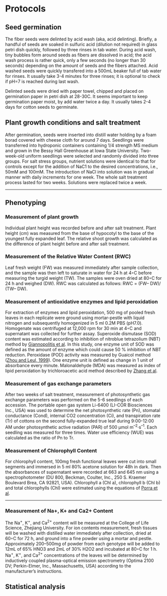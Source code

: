 # Protocols

## Seed germination
The fiber seeds were delinted by acid wash (aka, acid delinting). Briefly, a handful of seeds are soaked in sulfuric acid (dilution not required) in glass petri dish quickly, followed by three rinses in tab water. During acid wash, tiny bubbles form around seeds as fibers are dissolved in acid; the acid wash process is rather quick, only a few seconds (no longer than 30 seconds) depending on the amount of seeds and the fibers attached. Acid washed seeds were quickly transfered into a 500mL beaker full of tab water for rinses. It usually take 3-4 minutes for three rinses; it is optional to check if pH=7 is reached during last wash.

Delinted seeds were dried with paper towel, chipped and placed on germination paper in petri dish at 28-30C. It seems important to keep germination paper moist, by add water twice a day. It usually takes 2-4 days for cotton seeds to germinate. 

## Plant growth conditions and salt treatment
After germination, seeds were inserted into distill water holding by a foam borad covered with cheese cloth for around 7 days. Seedlings were transferred into hydroponic containers containing 1/4 strength MS medium and grown in the Bessy Hall Greenhouse at Iowa State University. Two-week-old uniform seedlings were selected and randomly divided into three groups. For salt stress groups, nutrient solutions were identical to that for controls except for the addition of NaC1 to the desired concentrations, i.e., 50mM and 100mM. The introduction of NaCl into solution was in gradual manner with daily increments for one week. The whole salt treatment process lasted for two weeks. Solutions were replaced twice a week.

---
## Phenotyping

### Measurement of plant growth
Individual plant height was recorded before and after salt treatment. Plant height (cm) was measured from the base of hypocotyl to the base of the youngest fully expanded leaf. The relative shoot growth was calculated as the difference of plant height before and after salt treatment. 

### Measurement of the Relative Water Content (RWC)
Leaf fresh weight (FW) was measured immediately after sample collection, and the sample was then left to saturate in water for 24 h at 4◦C before measuring the turgid weight (TW). The samples were oven dried at 80◦C for 24 h and weighed (DW). RWC was calculated as
follows: RWC = (FW– DW)/ (TW– DW).

### Measurement of antioxidative enzymes and lipid peroxidation
For extraction of enzymes and lipid peroxidation, 500 mg of pooled fresh leaves in each replicate were ground using mortar-pestle with liquid nitrogen and subsequently homogenized in 5 ml 0.2M PBS (pH7.0). Homogenate was centrifuged at 12,000 rpm for 30 min at 4◦C and supernatant was collected for further assay. Superoxide dismutase (SOD) content was estimated according to inhibition of nitroblue tetrazolium (NBT) method by [Giannopolitis et al](http://sci-hub.tw/10.1104/pp.59.2.315). In this study, one enzyme unit of SOD was defined as the amount of enzyme which could cause 50 % inhibition of NBT reduction. Peroxidase (POD) activity was measured by Guaicol method ([Zhou and Leul, 1999](http://sci-hub.tw/10.1023/A:1006165603300)). One enzyme unit is defined as change in 1 unit of absorbance every minute. Malonaldehyde (MDA) was measured as index of lipid peroxidation by trichloroacetic acid method described by [Zhang et al](https://journals.plos.org/plosone/article/file?id=10.1371/journal.pone.0112807&type=printable).

### Measurement of gas exchange parameters
After two weeks of salt treatment, measurement of photosynthetic gas exchange parameters was performed on the 5-6 seedlings of each accession. The portable open gas system Li-6400 (LI-COR Biosciences Inc., USA) was used to determine the net photosynthetic rate (Pn), stomatal conductance (Cond), internal CO2 concentration (Ci), and transpiration rate (Tr) of cottons on the second fully-expanded true leaf during 9:00-12:00 AM under photosynthetic active radiation (PAR) of 500 μmol m<sup>–2</sup>·s<sup>–1</sup>. Each seedling was measured for three times. Water use efficiency (WUE) was calculated as the ratio of Pn to Tr.

### Measurement of Chlorophyll Content 
For chlorophyll content, 100mg fresh functional leaves were cut into small segments and immersed in 5 ml 80% acetone solution for 48h in dark. Then the absorbances of supernatant were recorded at 663 and 645 nm using a spectrophotometer (DU 800, Beckman, Coulter, Inc., 250 S. Kraemer Boulevard Brea, CA 92821, USA). Chlorophyll a (Chl a), chlorophyll b (Chl b) and total chlorophylls (Chl) were estimated using the equations of [Porra et al](http://www.chem.ucla.edu/dept/Faculty/merchant/pdf/porra_et_al_1989.pdf).
_ _ _
### Measurement of Na+, K+ and Ca2+ Content
The Na<sup>+</sup>, K<sup>+</sup>, and Ca<sup>2+</sup> content will be measured at the College of Life Science, Zhejiang University. For ion contents measurement, fresh tissues will be washed with distilled water immediately after collection, dried at 60◦C for 72 h, and ground into a fine powder using a mortar and pestle. Approximately 200–500mg of powder from each genotype will be added to 12mL of 65% HNO3 and 2mL of 30% H2O2 and incubated at 80◦C for 1 h. Na<sup>+</sup>, K<sup>+</sup>, and Ca<sup>2+</sup> concentrations of the leaves will be determined by inductively coupled plasma-optical emission spectrometry (Optima 2100 DV; Perkin-Elmer, Inc., Massachusetts, USA) according to the manufacturer’s instructions.

## Statistical analysis
